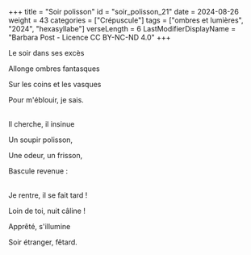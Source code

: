 +++
title = "Soir polisson"
id = "soir_polisson_21"
date = 2024-08-26
weight = 43
categories = ["Crépuscule"]
tags = ["ombres et lumières", "2024", "hexasyllabe"]
verseLength = 6
LastModifierDisplayName = "Barbara Post - Licence CC BY-NC-ND 4.0"
+++

Le soir dans ses excès

Allonge ombres fantasques

Sur les coins et les vasques

Pour m'éblouir, je sais.

 \
Il cherche, il insinue

Un soupir polisson,

Une odeur, un frisson,

Bascule revenue :

 \
Je rentre, il se fait tard !

Loin de toi, nuit câline !

Apprêté, s'illumine

Soir étranger, fêtard.
